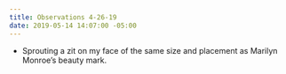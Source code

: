 ```yaml
---
title: Observations 4-26-19
date: 2019-05-14 14:07:00 -05:00
---
```


- Sprouting a zit on my face of the same size and placement as Marilyn Monroe’s beauty mark.